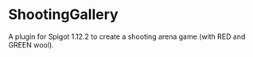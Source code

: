 # ShootingGallery
A plugin for Spigot 1.12.2 to create a shooting arena game (with RED and GREEN wool).